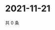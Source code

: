 # 2021-11-21

共 0 条

<!-- BEGIN WEIBO -->
<!-- 最后更新时间 Sun Nov 21 2021 17:00:40 GMT+0800 (China Standard Time) -->

<!-- END WEIBO -->
